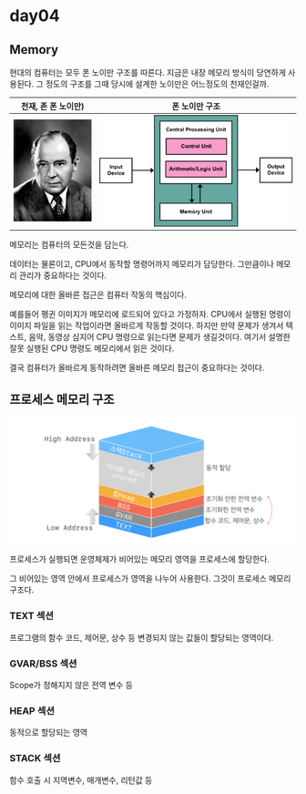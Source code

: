 # day04

## Memory

현대의 컴퓨터는 모두 폰 노이만 구조를 따른다.
지금은 내장 메모리 방식이 당연하게 사용된다.
그 정도의 구조를 그때 당시에 설계한 노이만은 어느정도의 천재인걸까.

|    천재, 존 폰 노이만)     |       폰 노이만 구조       |
| :------------------------: | :------------------------: |
| ![](./images/day04_03.gif) | ![](./images/day04_02.png) |

메모리는 컴퓨터의 모든것을 담는다.

데이터는 물론이고, CPU에서 동작할 명령어까지 메모리가 담당한다.
그만큼이나 메모리 관리가 중요하다는 것이다.

메모리에 대한 올바른 접근은 컴퓨터 작동의 핵심이다.

예를들어 펭귄 이미지가 메모리에 로드되어 있다고 가정하자.
CPU에서 실행된 명령이 이미지 파일을 읽는 작업이라면 올바르게 작동할 것이다.
하지만 만약 문제가 생겨서 텍스트, 음악, 동영상 심지어 CPU 명령으로 읽는다면 문제가 생길것이다.
여기서 설명한 잘못 실행된 CPU 명령도 메모리에서 읽은 것이다.

결국 컴퓨터가 올바르게 동작하려면 올바른 메모리 접근이 중요하다는 것이다.

## 프로세스 메모리 구조

![](./images/day04_01.png)

프로세스가 실행되면 운영체제가 비어있는 메모리 영역을 프로세스에 할당한다.

그 비어있는 영역 안에서 프로세스가 영역을 나누어 사용한다.
그것이 프로세스 메모리 구조다.

### TEXT 섹션

프로그램의 함수 코드, 제어문, 상수 등 변경되지 않는 값들이 할당되는 영역이다.

### GVAR/BSS 섹션

Scope가 정해지지 않은 전역 변수 등

### HEAP 섹션

동적으로 할당되는 영역

### STACK 섹션

함수 호출 시 지역변수, 매개변수, 리턴값 등
